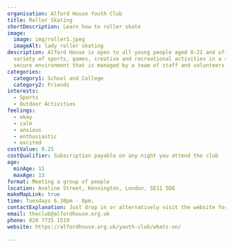 ```yaml
---
organisation: Alford House Youth Club
title: Roller Skating
shortDescription: Learn how to roller skate
image:
  image: img/roller1.jpeg
  imageAlt: lady roller skating
description: Alford House is open to all young people aged 8-21 and offers a
  variety of sports, games, creative and recreational activities in a safe and
  secure environment that is managed by a team of staff and volunteers.
categories:
  category1: School and College
  category2: Friends
interests:
  - Sports
  - Outdoor Activities
feelings:
  - okay
  - calm
  - anxious
  - enthusiastic
  - excited
costValue: 0.25
costQualifier: Subscription payable on any night you attend the club
age:
  minAge: 11
  maxAge: 13
format: Meeting a group of people
location: Aveline Street, Kennington, London, SE11 5DQ
makeMapLink: true
time: Tuesdays 6.30pm - 8pm.
contactExplanation: Just drop in or alternatively visit the website for more info.
email: theclub@alfordhouse.org.uk
phone: 020 7735 1519
website: https://alfordhouse.org.uk/youth-club/whats-on/
 
---
```

